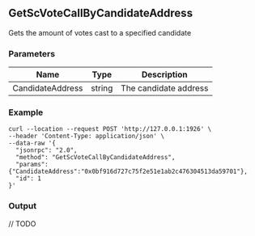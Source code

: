 ## GetScVoteCallByCandidateAddress

 Gets the amount of votes cast to a specified candidate

### Parameters

| Name         | Type   | Description       |
| ---------------- | -------------- | ------- |
| CandidateAddress | string | The candidate address |

### Example
```shell
curl --location --request POST 'http://127.0.0.1:1926' \
--header 'Content-Type: application/json' \
--data-raw '{  
  "jsonrpc": "2.0",
  "method": "GetScVoteCallByCandidateAddress",
  "params": {"CandidateAddress":"0x0bf916d727c75f2e51e1ab2c476304513da59701"},
  "id": 1
}'
```

### Output

// TODO
